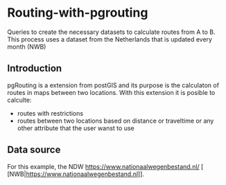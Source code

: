 # Routing-with-pgrouting
Queries to create the necessary datasets to calculate routes from A to B.  This process uses a dataset from the Netherlands that is updated every month (NWB)

## Introduction
pgRouting is a extension from postGIS and its purpose is the calculaton of routes in maps between two locations. With this extension it is posible to calculte:
* routes with restrictions
* routes between two locations based on distance or traveltime or any other attribute that the user wanst to use
## Data source 
For this example, the NDW https://www.nationaalwegenbestand.nl/   [ [NWB|https://www.nationaalwegenbestand.nl]].
